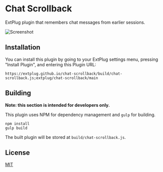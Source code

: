 Chat Scrollback
===============

ExtPlug plugin that remembers chat messages from earlier sessions.

![Screenshot](http://i.imgur.com/sEZtEgk.png)

## Installation

You can install this plugin by going to your ExtPlug settings menu, pressing
"Install Plugin", and entering this Plugin URL:

```
https://extplug.github.io/chat-scrollback/build/chat-scrollback.js;extplug/chat-scrollback/main
```

## Building

**Note: this section is intended for developers only.**

This plugin uses NPM for dependency management and `gulp` for building.

```
npm install
gulp build
```

The built plugin will be stored at `build/chat-scrollback.js`.

## License

[MIT](./LICENSE)
